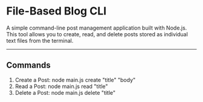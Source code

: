 # File-Based Blog CLI

A simple command-line post management application built with Node.js. This tool allows you to create, read, and delete posts stored as individual text files from the terminal.

---

## Commands

1. Create a Post:   node main.js create "title" "body"
2. Read a Post:     node main.js read "title"
3. Delete a Post:   node main.js delete "title"
